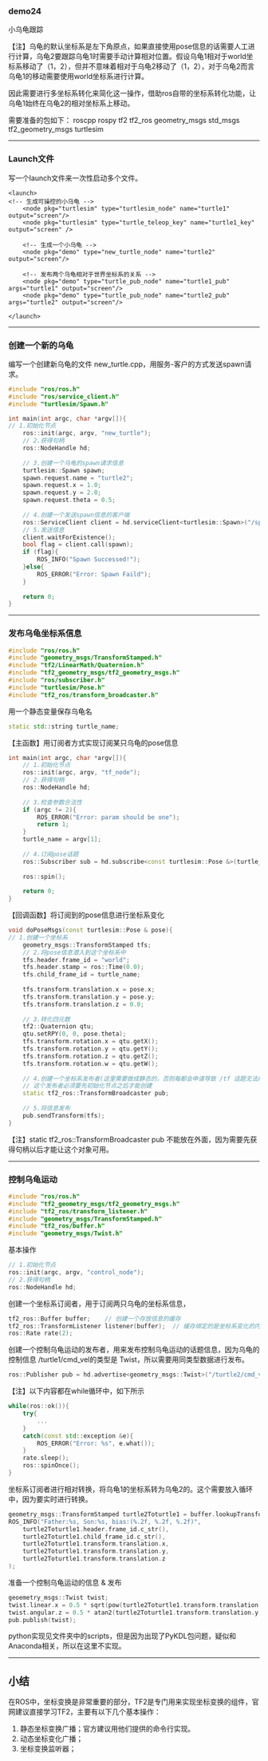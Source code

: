 ### demo24

小乌龟跟踪

【注】乌龟的默认坐标系是左下角原点，如果直接使用pose信息的话需要人工进行计算，乌龟2要跟踪乌龟1时需要手动计算相对位置。假设乌龟1相对于world坐标系移动了（1，2），但并不意味着相对于乌龟2移动了（1，2），对于乌龟2而言乌龟1的移动需要使用world坐标系进行计算。

因此需要进行多坐标系转化来简化这一操作，借助ros自带的坐标系转化功能，让乌龟1始终在乌龟2的相对坐标系上移动。

需要准备的包如下：
roscpp rospy tf2 tf2_ros geometry_msgs std_msgs tf2_geometry_msgs turtlesim

------

### Launch文件

写一个launch文件来一次性启动多个文件。
```shell
<launch>
<!-- 生成可操控的小乌龟 -->
	<node pkg="turtlesim" type="turtlesim_node" name="turtle1" output="screen"/>
	<node pkg="turtlesim" type="turtle_teleop_key" name="turtle1_key" output="screen" />
	
	<!-- 生成一个小乌龟 -->
	<node pkg="demo" type="new_turtle_node" name="turtle2" output="screen"/>
	
	<!-- 发布两个乌龟相对于世界坐标系的关系 -->
	<node pkg="demo" type="turtle_pub_node" name="turtle1_pub" args="turtle1" output="screen"/>
	<node pkg="demo" type="turtle_pub_node" name="turtle2_pub" args="turtle2" output="screen"/>

</launch>
```

-----

### 创建一个新的乌龟

编写一个创建新乌龟的文件 new_turtle.cpp，用服务-客户的方式发送spawn请求。
```cpp
#include "ros/ros.h"
#include "ros/service_client.h"
#include "turtlesim/Spawn.h"

int main(int argc, char *argv[]){
// 1.初始化节点
	ros::init(argc, argv, "new_turtle");
	// 2.获得句柄
	ros::NodeHandle hd;
	
	// 3.创建一个乌龟的spawn请求信息
	turtlesim::Spawn spawn;
	spawn.request.name = "turtle2";
	spawn.request.x = 1.0;
	spawn.request.y = 2.0;
	spawn.request.theta = 0.5;
	
	// 4.创建一个发送spawn信息的客户端
	ros::ServiceClient client = hd.serviceClient<turtlesim::Spawn>("/spawn");
	// 5.发送信息
	client.waitForExistence();
	bool flag = client.call(spawn);
	if (flag){
		ROS_INFO("Spawn Successed!");
	}else{
		ROS_ERROR("Error: Spawn Faild");
	}
	
	return 0;
}
```

-----

### 发布乌龟坐标系信息

```cpp
#include "ros/ros.h"
#include "geometry_msgs/TransformStamped.h"
#include "tf2/LinearMath/Quaternion.h"
#include "tf2_geometry_msgs/tf2_geometry_msgs.h"
#include "ros/subscriber.h"
#include "turtlesim/Pose.h"
#include "tf2_ros/transform_broadcaster.h"
```

用一个静态变量保存乌龟名
```cpp
static std::string turtle_name;
```

【主函数】用订阅者方式实现订阅某只乌龟的pose信息
```cpp
int main(int argc, char *argv[]){
	// 1.初始化节点
	ros::init(argc, argv, "tf_node");
	// 2.获得句柄
	ros::NodeHandle hd;
	
	// 3.检查参数合法性
	if (argc != 2){
		ROS_ERROR("Error: param should be one");
		return 1;
	}
	turtle_name = argv[1];
	
	// 4.订阅pose话题
	ros::Subscriber sub = hd.subscribe<const turtlesim::Pose &>(turtle_name+"/pose", 100, doPoseMsgs);
	
	ros::spin();
	
	return 0;
}
```

【回调函数】将订阅到的pose信息进行坐标系变化
```cpp
void doPoseMsgs(const turtlesim::Pose & pose){
// 1.创建一个坐标系
	geometry_msgs::TransformStamped tfs;
	// 2.将pose信息潜入到这个坐标系中
	tfs.header.frame_id = "world";
	tfs.header.stamp = ros::Time(0.0);
	tfs.child_frame_id = turtle_name;
	
	tfs.transform.translation.x = pose.x;
	tfs.transform.translation.y = pose.y;
	tfs.transform.translation.z = 0.0;
	
	// 3.转化四元数
	tf2::Quaternion qtu;
	qtu.setRPY(0, 0, pose.theta);
	tfs.transform.rotation.x = qtu.getX();
	tfs.transform.rotation.y = qtu.getY();
	tfs.transform.rotation.z = qtu.getZ();
	tfs.transform.rotation.w = qtu.getW();
	
	// 4.创建一个坐标系发布者(这里需要做成静态的，否则每都会申请导致 /tf 话题无法持续)
	// 这个发布者必须要先初始化节点之后才能创建
	static tf2_ros::TransformBroadcaster pub;
	
	// 5.将信息发布
	pub.sendTransform(tfs);
}
```
【注】static tf2_ros::TransformBroadcaster pub 不能放在外面，因为需要先获得句柄以后才能让这个对象可用。

------

### 控制乌龟运动

```cpp
#include "ros/ros.h"
#include "tf2_geometry_msgs/tf2_geometry_msgs.h"
#include "tf2_ros/transform_listener.h"
#include "geometry_msgs/TransformStamped.h"
#include "tf2_ros/buffer.h"
#include "geometry_msgs/Twist.h"
```

基本操作
```cpp
// 1.初始化节点
ros::init(argc, argv, "control_node");
// 2.获得句柄
ros::NodeHandle hd;
```

创建一个坐标系订阅者，用于订阅两只乌龟的坐标系信息，
```cpp
tf2_ros::Buffer buffer;    // 创建一个存放信息的缓存
tf2_ros::TransformListener listener(buffer);  // 缓存绑定的是坐标系变化的内容
ros::Rate rate(2);
```

创建一个控制乌龟运动的发布者，用来发布控制乌龟运动的话题信息，因为乌龟的控制信息 /turtle1/cmd_vel的类型是 Twist，所以需要用同类型数据进行发布。
```cpp
ros::Publisher pub = hd.advertise<geometry_msgs::Twist>("/turtle2/cmd_vel", 100);  // "turtle2/cmd_vel" 也是可以的
```

【注】以下内容都在while循环中，如下所示
```cpp
while(ros::ok()){
	try{
		...
	}
	catch(const std::exception &e){
		ROS_ERROR("Error: %s", e.what());	
	}
	rate.sleep();
	ros::spinOnce();
}
```

坐标系订阅者进行相对转换，将乌龟1的坐标系转为乌龟2的。这个需要放入循环中，因为要实时进行转换。
```cpp
geometry_msgs::TransformStamped turtle2Toturtle1 = buffer.lookupTransform("turtle2", "turtle1", ros::Time(0));  // 从buffer中读出一个内容并转化
ROS_INFO("Father:%s, Son:%s, bias:(%.2f, %.2f, %.2f)",
	turtle2Toturtle1.header.frame_id.c_str(),
	turtle2Toturtle1.child_frame_id.c_str(),
	turtle2Toturtle1.transform.translation.x,
	turtle2Toturtle1.transform.translation.y,
	turtle2Toturtle1.transform.translation.z
);
```

准备一个控制乌龟运动的信息 & 发布
```cpp
geoemetry_msgs::Twist twist;
twist.linear.x = 0.5 * sqrt(pow(turtle2Toturtle1.transform.translation.x, 2) + pow(turtle2Toturtle1.transform.translation.y, 2));
twist.angular.z = 0.5 * atan2(turtle2Toturtle1.transform.translation.y, turtle2Toturtle1.transform.translation.x);
pub.publish(twist);
```

python实现见文件夹中的scripts，但是因为出现了PyKDL包问题，疑似和Anaconda相关，所以在这里不实现。

-----

## 小结

在ROS中，坐标变换是非常重要的部分，TF2是专门用来实现坐标变换的组件，官网建议直接学习TF2，主要有以下几个基本操作：
1. 静态坐标变换广播；官方建议用他们提供的命令行实现。
2. 动态坐标变化广播；
3. 坐标变换监听器；


